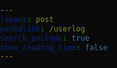 ```yaml
---
layout: post
permalink: /userlog
search_exclude: true
show_reading_time: false
---
```


<html>
<head>
    <title>Pyre - Loading</title>
    <style>
        body, html {
            margin: 0;
            padding: 0;
            overflow: hidden;
            height: 100%;
            width: 100%;
            background-color: #0a0a0a;
            color: #ffffff;
            font-family: 'Montserrat', 'Arial', sans-serif;
        }

        /* Main loading container */
        .loading-container {
            position: fixed;
            top: 0;
            left: 0;
            width: 100vw;
            height: 100vh;
            background: radial-gradient(circle at center, #1a0000 0%, #000000 70%);
            z-index: 10000;
        }

        /* Crack system */
        .crack-container {
            position: absolute;
            top: 0;
            left: 0;
            width: 100%;
            height: 100%;
            pointer-events: none;
        }

        .crack {
            position: absolute;
            height: 2px;
            background: linear-gradient(90deg, transparent, #ff6600, transparent);
            transform-origin: left center;
            opacity: 0;
            box-shadow: 0 0 20px #ff6600;
        }

        /* Pre-defined crack paths */
        .crack1 {
            width: 40%;
            top: 20%;
            left: 30%;
            transform: rotate(15deg);
        }

        .crack2 {
            width: 50%;
            top: 50%;
            left: 25%;
            transform: rotate(-30deg);
        }

        .crack3 {
            width: 35%;
            top: 70%;
            left: 35%;
            transform: rotate(45deg);
        }

        .crack4 {
            width: 60%;
            top: 35%;
            left: 20%;
            transform: rotate(-10deg);
        }

        .crack5 {
            width: 45%;
            top: 60%;
            left: 10%;
            transform: rotate(25deg);
        }

        /* Secondary cracks (smaller) */
        .crack-secondary {
            position: absolute;
            height: 1px;
            background: linear-gradient(90deg, transparent, #ff3300, transparent);
            transform-origin: left center;
            opacity: 0;
        }

        /* Fire container */
        .fire-container {
            position: absolute;
            top: 0;
            left: 0;
            width: 100%;
            height: 100%;
            opacity: 0;
            pointer-events: none;
        }

        .fire-particle {
            position: absolute;
            width: 60px;
            height: 60px;
            background: radial-gradient(circle, #ffff00 0%, #ff6600 30%, #ff0000 60%, transparent 100%);
            border-radius: 50%;
            filter: blur(2px);
            animation: fireRise 2s ease-out forwards;
        }

        @keyframes fireRise {
            0% {
                transform: translateY(100vh) scale(0);
                opacity: 0;
            }
            50% {
                opacity: 1;
            }
            100% {
                transform: translateY(-100px) scale(1.5);
                opacity: 0;
            }
        }

        /* Shatter effect */
        .shatter-piece {
            position: absolute;
            background: radial-gradient(circle at center, #1a0000 0%, #000000 70%);
            border: 1px solid rgba(255, 102, 0, 0.5);
            transform-origin: center;
            transition: none;
        }

        /* Welcome text */
        .welcome-text {
            position: absolute;
            top: 50%;
            left: 50%;
            transform: translate(-50%, -50%);
            text-align: center;
            opacity: 0;
            z-index: 100;
        }

        .welcome-text h1 {
            font-size: 5rem;
            font-weight: 900;
            letter-spacing: 5px;
            margin: 0;
            background: linear-gradient(90deg, #ff6600, #ffcc00, #ff3300);
            -webkit-background-clip: text;
            background-clip: text;
            -webkit-text-fill-color: transparent;
            text-shadow: 0 0 40px rgba(255, 102, 0, 0.5);
        }

        .welcome-text p {
            font-size: 1.5rem;
            color: #ff6600;
            margin-top: 20px;
            letter-spacing: 2px;
            text-shadow: 0 0 20px rgba(255, 102, 0, 0.7);
        }

        /* Loading progress */
        .loading-progress {
            position: absolute;
            bottom: 10%;
            left: 50%;
            transform: translateX(-50%);
            text-align: center;
            z-index: 101;
        }

        .loading-bar-container {
            width: 300px;
            height: 4px;
            background: rgba(255, 255, 255, 0.1);
            border-radius: 2px;
            overflow: hidden;
            margin-bottom: 10px;
        }

        .loading-bar {
            height: 100%;
            width: 0%;
            background: linear-gradient(90deg, #ff3300, #ff6600, #ffcc00);
            border-radius: 2px;
            transition: width 0.3s ease;
            box-shadow: 0 0 10px rgba(255, 102, 0, 0.7);
        }

        .loading-text {
            color: #ff6600;
            font-size: 0.9rem;
            text-shadow: 0 0 10px rgba(255, 102, 0, 0.5);
        }

        /* Animations */
        @keyframes crackAppear {
            0% {
                opacity: 0;
                transform: scaleX(0);
            }
            50% {
                opacity: 1;
                transform: scaleX(1);
            }
            100% {
                opacity: 1;
                transform: scaleX(1);
            }
        }

        @keyframes shake {
            0%, 100% { transform: translateX(0); }
            10%, 30%, 50%, 70%, 90% { transform: translateX(-2px); }
            20%, 40%, 60%, 80% { transform: translateX(2px); }
        }

        @keyframes fadeIn {
            0% {
                opacity: 0;
                transform: translate(-50%, -50%) scale(0.5);
            }
            100% {
                opacity: 1;
                transform: translate(-50%, -50%) scale(1);
            }
        }

        @keyframes explode {
            0% {
                transform: scale(1) rotate(0deg);
                opacity: 1;
            }
            100% {
                transform: scale(0) rotate(720deg) translateY(500px);
                opacity: 0;
            }
        }

        /* Glow effect */
        .glow-orb {
            position: absolute;
            width: 200px;
            height: 200px;
            background: radial-gradient(circle, rgba(255, 102, 0, 0.8) 0%, transparent 60%);
            border-radius: 50%;
            filter: blur(40px);
            opacity: 0;
        }

        /* Start animations */
        .animate-crack {
            animation: crackAppear 0.5s ease-out forwards;
        }

        .shake-screen {
            animation: shake 0.5s;
        }

        .fade-in {
            animation: fadeIn 1s ease-out forwards;
        }

        .shatter-animate {
            animation: explode 1.5s ease-out forwards;
        }

        /* Responsive adjustments */
        @media (max-width: 768px) {
            .welcome-text h1 {
                font-size: 3rem;
            }
            .welcome-text p {
                font-size: 1rem;
            }
            .crack {
                height: 1px;
            }
        }
    </style>
</head>
<body>
    <div class="loading-container" id="loadingContainer">
        <!-- Cracks container -->
        <div class="crack-container" id="crackContainer">
            <div class="crack crack1"></div>
            <div class="crack crack2"></div>
            <div class="crack crack3"></div>
            <div class="crack crack4"></div>
            <div class="crack crack5"></div>
        </div>

        <!-- Fire container -->
        <div class="fire-container" id="fireContainer"></div>

        <!-- Glow effects -->
        <div class="glow-orb" id="glowOrb1" style="top: 30%; left: 20%;"></div>
        <div class="glow-orb" id="glowOrb2" style="top: 60%; left: 70%;"></div>
        <div class="glow-orb" id="glowOrb3" style="top: 50%; left: 50%;"></div>

        <!-- Welcome text -->
        <div class="welcome-text" id="welcomeText">
            <h1>PYRE</h1>
            <p>Prepare to be ignited</p>
        </div>

        <!-- Loading progress -->
        <div class="loading-progress">
            <div class="loading-bar-container">
                <div class="loading-bar" id="loadingBar"></div>
            </div>
            <div class="loading-text">Loading... <span id="loadingPercent">0%</span></div>
        </div>
    </div>

    <script>
        let loadingProgress = 0;
        const loadingBar = document.getElementById('loadingBar');
        const loadingPercent = document.getElementById('loadingPercent');
        const container = document.getElementById('loadingContainer');
        const crackContainer = document.getElementById('crackContainer');
        const fireContainer = document.getElementById('fireContainer');
        const welcomeText = document.getElementById('welcomeText');

        // Create secondary cracks
        function createSecondaryCracks() {
            for (let i = 0; i < 20; i++) {
                const crack = document.createElement('div');
                crack.className = 'crack-secondary';
                crack.style.width = Math.random() * 200 + 50 + 'px';
                crack.style.top = Math.random() * 100 + '%';
                crack.style.left = Math.random() * 100 + '%';
                crack.style.transform = `rotate(${Math.random() * 360}deg)`;
                crackContainer.appendChild(crack);
            }
        }

        // Create fire particles
        function createFireParticle(x, y) {
            const particle = document.createElement('div');
            particle.className = 'fire-particle';
            particle.style.left = x + 'px';
            particle.style.top = y + 'px';
            particle.style.width = Math.random() * 40 + 20 + 'px';
            particle.style.height = particle.style.width;
            particle.style.animationDelay = Math.random() * 0.5 + 's';
            fireContainer.appendChild(particle);

            setTimeout(() => particle.remove(), 2000);
        }

        // Create shatter pieces
        function createShatterPieces() {
            const pieces = 50;
            const width = window.innerWidth;
            const height = window.innerHeight;

            for (let i = 0; i < pieces; i++) {
                const piece = document.createElement('div');
                piece.className = 'shatter-piece';
                
                const size = Math.random() * 150 + 50;
                const x = Math.random() * width;
                const y = Math.random() * height;
                
                piece.style.width = size + 'px';
                piece.style.height = size + 'px';
                piece.style.left = x + 'px';
                piece.style.top = y + 'px';
                piece.style.clipPath = `polygon(${Math.random() * 100}% 0%, 100% ${Math.random() * 100}%, ${Math.random() * 100}% 100%, 0% ${Math.random() * 100}%)`;
                
                container.appendChild(piece);
                
                setTimeout(() => {
                    piece.classList.add('shatter-animate');
                }, 100 + i * 20);
            }
        }

        // Main sequence
        function startLoadingSequence() {
            createSecondaryCracks();

            // Loading progress
            const loadingInterval = setInterval(() => {
                if (loadingProgress < 100) {
                    loadingProgress += Math.random() * 3 + 1;
                    loadingProgress = Math.min(loadingProgress, 100);
                    loadingBar.style.width = loadingProgress + '%';
                    loadingPercent.textContent = Math.floor(loadingProgress) + '%';
                }

                // Start crack sequence at 40%
                if (loadingProgress >= 40 && !container.classList.contains('cracking')) {
                    container.classList.add('cracking');
                    startCrackSequence();
                }

                // Complete loading at 100%
                if (loadingProgress >= 100) {
                    clearInterval(loadingInterval);
                    setTimeout(finalExplosion, 500);
                }
            }, 50);
        }

        function startCrackSequence() {
            // Primary cracks appear
            const cracks = document.querySelectorAll('.crack');
            cracks.forEach((crack, index) => {
                setTimeout(() => {
                    crack.classList.add('animate-crack');
                    container.classList.add('shake-screen');
                    
                    // Add secondary cracks near primary
                    const secondaryCracks = document.querySelectorAll('.crack-secondary');
                    if (index < 5) {
                        for (let i = index * 4; i < (index + 1) * 4 && i < secondaryCracks.length; i++) {
                            setTimeout(() => {
                                secondaryCracks[i].classList.add('animate-crack');
                            }, Math.random() * 200);
                        }
                    }
                }, index * 300);
            });

            // Start glowing
            setTimeout(() => {
                document.getElementById('glowOrb1').style.opacity = '0.6';
                document.getElementById('glowOrb2').style.opacity = '0.6';
                document.getElementById('glowOrb3').style.opacity = '0.8';
            }, 1000);
        }

        function finalExplosion() {
            // Hide loading progress
            document.querySelector('.loading-progress').style.display = 'none';

            // Fire eruption
            fireContainer.style.opacity = '1';
            
            // Create fire particles from cracks
            const cracks = document.querySelectorAll('.crack');
            cracks.forEach((crack) => {
                const rect = crack.getBoundingClientRect();
                for (let i = 0; i < 5; i++) {
                    setTimeout(() => {
                        createFireParticle(
                            rect.left + Math.random() * rect.width,
                            rect.top + Math.random() * rect.height
                        );
                    }, i * 100);
                }
            });

            // Show welcome text
            setTimeout(() => {
                welcomeText.classList.add('fade-in');
            }, 500);

            // Shatter effect
            setTimeout(() => {
                createShatterPieces();
                container.style.background = 'transparent';
            }, 1500);

            // Final redirect
            setTimeout(() => {
                container.style.transition = 'opacity 1s';
                container.style.opacity = '0';
                setTimeout(() => {
                    window.location.href = "{{site.baseurl}}/";
                }, 1000);
            }, 3000);
        }

        // Start everything
        window.addEventListener('load', () => {
            startLoadingSequence();
        });

        // Add screen shake on mouse move (optional effect)
        let mouseTimeout;
        window.addEventListener('mousemove', (e) => {
            if (container.classList.contains('cracking')) {
                clearTimeout(mouseTimeout);
                container.style.transform = `translate(${(e.clientX - window.innerWidth/2) * 0.01}px, ${(e.clientY - window.innerHeight/2) * 0.01}px)`;
                mouseTimeout = setTimeout(() => {
                    container.style.transform = 'translate(0, 0)';
                }, 100);
            }
        });
    </script>
</body>
</html>